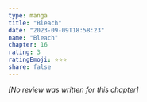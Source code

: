 ```yaml
---
type: manga
title: "Bleach"
date: "2023-09-09T18:58:23"
name: "Bleach"
chapter: 16
rating: 3
ratingEmoji: ⭐️⭐️⭐️
share: false
---
```


*[No review was written for this chapter]*

